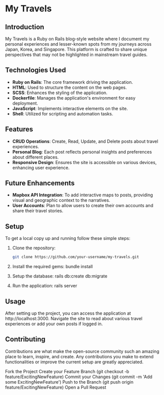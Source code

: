 # My Travels

## Introduction
My Travels is a Ruby on Rails blog-style website where I document my personal experiences and lesser-known spots from my journeys across Japan, Korea, and Singapore. This platform is crafted to share unique perspectives that may not be highlighted in mainstream travel guides.

## Technologies Used
- **Ruby on Rails**: The core framework driving the application.
- **HTML**: Used to structure the content on the web pages.
- **SCSS**: Enhances the styling of the application.
- **Dockerfile**: Manages the application's environment for easy deployment.
- **JavaScript**: Implements interactive elements on the site.
- **Shell**: Utilized for scripting and automation tasks.

## Features
- **CRUD Operations**: Create, Read, Update, and Delete posts about travel experiences.
- **Personal Blog**: Each post reflects personal insights and preferences about different places.
- **Responsive Design**: Ensures the site is accessible on various devices, enhancing user experience.

## Future Enhancements
- **Mapbox API Integration**: To add interactive maps to posts, providing visual and geographic context to the narratives.
- **User Accounts**: Plan to allow users to create their own accounts and share their travel stories.

## Setup
To get a local copy up and running follow these simple steps:

1. Clone the repository:
   ```bash
   git clone https://github.com/your-username/my-travels.git

2. Install the required gems:
    bundle install
   
4. Setup the database:
    rails db:create db:migrate

5. Run the application:
    rails server

## Usage
After setting up the project, you can access the application at http://localhost:3000. Navigate the site to read about various travel experiences or add your own posts if logged in.


## Contributing
Contributions are what make the open-source community such an amazing place to learn, inspire, and create. Any contributions you make to extend functionalities or improve the current setup are greatly appreciated.

Fork the Project
Create your Feature Branch (git checkout -b feature/ExcitingNewFeature)
Commit your Changes (git commit -m 'Add some ExcitingNewFeature')
Push to the Branch (git push origin feature/ExcitingNewFeature)
Open a Pull Request
